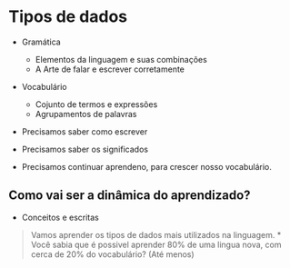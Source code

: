 # Tipos de dados

* Gramática 
    * Elementos da linguagem e suas combinações
    * A Arte de falar e escrever corretamente

* Vocabulário 
    * Cojunto de termos e expressões
    * Agrupamentos de palavras

* Precisamos saber como escrever
* Precisamos saber os significados
* Precisamos continuar aprendeno, para crescer nosso vocabulário.

## Como vai ser a dinâmica do aprendizado?

* Conceitos e escritas

> Vamos aprender os tipos de dados mais utilizados na linguagem.
    * Você sabia que é possivel aprender 80% de uma lingua nova, com cerca de 20% do vocabulário? (Até menos)

